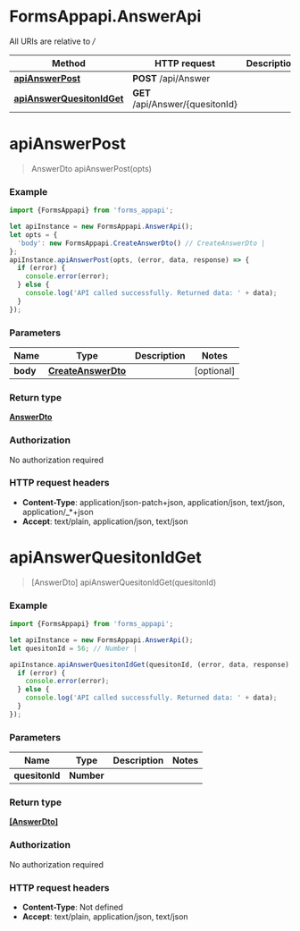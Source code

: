 # FormsAppapi.AnswerApi

All URIs are relative to */*

Method | HTTP request | Description
------------- | ------------- | -------------
[**apiAnswerPost**](AnswerApi.md#apiAnswerPost) | **POST** /api/Answer | 
[**apiAnswerQuesitonIdGet**](AnswerApi.md#apiAnswerQuesitonIdGet) | **GET** /api/Answer/{quesitonId} | 

<a name="apiAnswerPost"></a>
# **apiAnswerPost**
> AnswerDto apiAnswerPost(opts)



### Example
```javascript
import {FormsAppapi} from 'forms_appapi';

let apiInstance = new FormsAppapi.AnswerApi();
let opts = { 
  'body': new FormsAppapi.CreateAnswerDto() // CreateAnswerDto | 
};
apiInstance.apiAnswerPost(opts, (error, data, response) => {
  if (error) {
    console.error(error);
  } else {
    console.log('API called successfully. Returned data: ' + data);
  }
});
```

### Parameters

Name | Type | Description  | Notes
------------- | ------------- | ------------- | -------------
 **body** | [**CreateAnswerDto**](CreateAnswerDto.md)|  | [optional] 

### Return type

[**AnswerDto**](AnswerDto.md)

### Authorization

No authorization required

### HTTP request headers

 - **Content-Type**: application/json-patch+json, application/json, text/json, application/_*+json
 - **Accept**: text/plain, application/json, text/json

<a name="apiAnswerQuesitonIdGet"></a>
# **apiAnswerQuesitonIdGet**
> [AnswerDto] apiAnswerQuesitonIdGet(quesitonId)



### Example
```javascript
import {FormsAppapi} from 'forms_appapi';

let apiInstance = new FormsAppapi.AnswerApi();
let quesitonId = 56; // Number | 

apiInstance.apiAnswerQuesitonIdGet(quesitonId, (error, data, response) => {
  if (error) {
    console.error(error);
  } else {
    console.log('API called successfully. Returned data: ' + data);
  }
});
```

### Parameters

Name | Type | Description  | Notes
------------- | ------------- | ------------- | -------------
 **quesitonId** | **Number**|  | 

### Return type

[**[AnswerDto]**](AnswerDto.md)

### Authorization

No authorization required

### HTTP request headers

 - **Content-Type**: Not defined
 - **Accept**: text/plain, application/json, text/json

